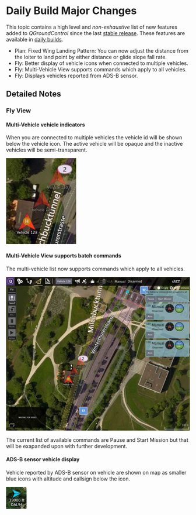 # Daily Build Major Changes

This topic contains a high level and *non-exhaustive* list of new features added to *QGroundControl* since the last [stable release](../releases/release_notes.md). These features are available in [daily builds](../releases/daily_builds.md).

* Plan: Fixed Wing Landing Pattern: You can now adjust the distance from the loiter to land point by either distance or glide slope fall rate.
* Fly: Better display of vehicle icons when connected to multiple vehicles.
* Fly: Multi-Vehicle View supports commands which apply to all vehicles.
* Fly: Displays vehicles reported from ADS-B sensor.

## Detailed Notes

### Fly View

#### Multi-Vehicle vehicle indicators

When you are connected to multiple vehicles the vehicle id will be shown below the vehicle icon. The active vehicle will be opaque and the inactive vehicles will be semi-transparent.

   ![](../../images/fly/MultiVehicleIndicators.jpg)

#### Multi-Vehicle View supports batch commands

The multi-vehicle list now supports commands which apply to all vehicles.

   ![](../../images/fly/MultiVehicleList.jpg)
   
The current list of available commands are Pause and Start Mission but that will be exapanded upon with further development.


#### ADS-B sensor vehicle display

Vehicle reported by ADS-B sensor on vehicle are shown on map as smaller blue icons with altitude and callsign below the icon.

   ![](../../images/fly/ADSBVehicle.jpg)


